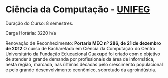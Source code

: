 # Ciência da Computação - [UNIFEG](https://www.unifeg.edu.br/webacademico/site/index.jsp?acesso)

<p>
  Duração do Curso: 8 semestres.
<p>
  Carga Horária: 3220 h/a
  
Renovação de Reconhecimento: **Portaria MEC nº 286, de 21 de dezembro de 2012** O curso de Bacharelado em Ciência da Computação do Centro Universitário da Fundação Educacional Guaxupé foi criado com o objetivo de atender à grande demanda por profissionais da área de informática, nesta região, marcada, nas últimas décadas pelo crescimento populacional e pelo grande desenvolvimento econômico, sobretudo da agroindústria. 
